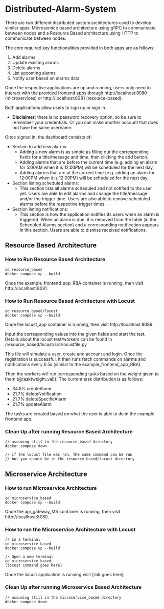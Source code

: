 # Distributed-Alarm-System

There are two different distributed system architectures used to develop similar apps.
Microservice based architecture using gRPC to communicate between nodes
and a Resource Based architecture using HTTP to communicate between nodes.

The core required key functionalities provided in both apps are as follows:
1) Add alarms 
2) Update existing alarms
3) Delete alarms
4) List upcoming alarms
5) Notify user based on alarms data

Once the respective applications are up and running, users only need to interact with the provided frontend apps through http://localhost:8080 (microservices) or http://localhost:8081 (resource-based).

Both applications allow users to sign up or sign in. 
- **Disclaimer:** there is no password recovery option, so be sure to remember your credentials. Or you can make another account that does not have the same username.

Once signed in, the dashboard consists of:
* Section to add new alarms:
    * Adding a new alarm is as simple as filling out the corresponding fields for a title/message and time, then clicking the add button.
    * Adding alarms that are before the current time (e.g. adding an alarm for 5:00AM when it is 12:00PM) will be scheduled for the next day.
    * Adding alarms that are at the current time (e.g. adding an alarm for 12:00PM when it is 12:00PM) will be scheduled for the next day.
* Section listing scheduled alarms:
    * This section lists all alarms scheduled and not notified to the user yet. Users are able to edit alarms and change the title/message and/or the trigger time. Users are also able to remove scheduled alarms before the respective trigger times.
* Section listing notifications:
    * This section is how the application notifies its users when an alarm is triggered. When an alarm is due, it is removed from the table (in the Scheduled Alarms section) and a corresponding notification appears in this section. Users are able to dismiss received notifications.

## Resource Based Architecture
### How to Run Resource Based Architecture
```
cd resource_based
docker compose up --build
```
Once the example_frontend_app_RBA container is running, then visit http://localhost:8081.

### How to Run Resource Based Architecture with Locust
```
cd resource_based/locust
docker compose up --build
```
Once the locust_app container is running, then visit http://localhost:8089.

Input the corresponding values into the given fields and start the test.
Details about the locust test/workers can be found in /resource_based/locust/src/locustfile.py

This file will simulate a user, create and account and login. Once the registration is successful, it then runs fetch commands on alarms and notifications every 0.5s (similar to the example_frontend_app_RBA).

Then the workers will run corresponding tasks based on the weight given to them (@task(weight_val)).
The current task distribution is as follows:
* 34.8% createAlarm
* 21.7% deleteNotification
* 21.7% deleteSpecificAlarm
* 21.7% updateAlarm

The tasks are created based on what the user is able to do in the example frontend app.

### Clean Up after running Resource Based Architecture
```
// assuming still in the resource_based directory
docker compose down

// if the locust file was ran, the same command can be run
// but you should be in the resource_based/locust directory
```

## Microservice Architecture
### How to run Microservice Architecture
```
cd microservice_based
docker compose up --build
```
Once the api_gateway_MS container is running, then visit http://localhost:8080.

### How to run the Microservice Architecture with Locust
```
// In a terminal
cd microservice_based
docker compose up --build

// Open a new terminal
cd microservice_based
[locust command goes here]
```
Once the locust application is running visit [link goes here].


### Clean Up after running Microservice Based Architecture
```
// assuming still in the microservice_based directory
docker compose down
```
